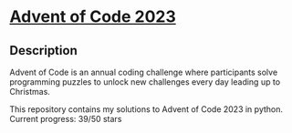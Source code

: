 # [Advent of Code 2023](https://adventofcode.com/2023)

## Description

Advent of Code is an annual coding challenge where participants solve programming puzzles to unlock new challenges every day leading up to Christmas.

This repository contains my solutions to Advent of Code 2023 in python. Current progress: 39/50 stars
